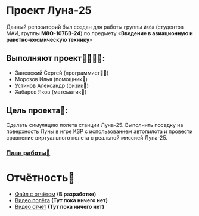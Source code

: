 # Проект Луна-25
Данный репозиторий был создан для работы группы ```Изба``` (студентов МАИ, группы **М8О-107БВ-24**) по предмету «**Введение в авиационную и ракетно-космическую технику**»
## Выполняют проект👨‍👨‍👧‍👧:
* Заневский Сергей (программист👨‍💻)
* Морозов Илья (помощник🧘)
* Устинов Александр (физик🪬)
* Хабаров Яков (математик📐)

## Цель проекта🧐:
Сделать симуляцию полета станции Луна-25. Выполнить посадку на поверхность Луны в игре KSP с использованием автопилота и провести сравнение виртуального полета с реальной миссией Луна-25.

### [План работы🤯](Plan.md)

# Отчётность🎉
* [Файл с отчётом](https://docs.google.com/document/d/1aa1GSFfqnkaGa5XuCx5iKpty3wXKN4owQneBSS8691o/edit?tab=t.0#heading=h.a10jod99thkr) **(В разработке)**
* [Видео полёта](https://ТутПокаНичегоНет) **(Тут пока ничего нет)**
* [Видео отчёт](https://ТутПокаНичегоНет) **(Тут пока ничего нет)**
